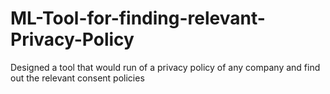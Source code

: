 # ML-Tool-for-finding-relevant-Privacy-Policy
Designed a tool that would run of a privacy policy of any company and find out the relevant consent policies
